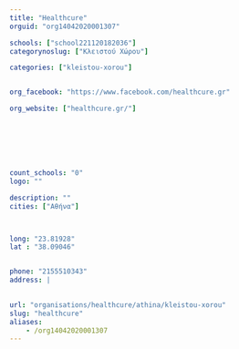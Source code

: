 ```yaml
---
title: "Healthcure"
orguid: "org14042020001307"

schools: ["school221120182036"]
categorynoslug: ["Κλειστού Χώρου"]

categories: ["kleistou-xorou"]


org_facebook: "https://www.facebook.com/healthcure.gr"

org_website: ["healthcure.gr/"]







count_schools: "0"
logo: ""

description: ""
cities: ["Αθήνα"]



long: "23.81928"
lat : "38.09046"


phone: "2155510343"
address: |
    

url: "organisations/healthcure/athina/kleistou-xorou"
slug: "healthcure"
aliases:
    - /org14042020001307
---
```



